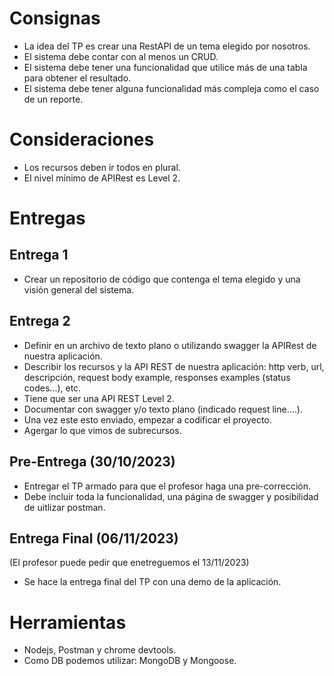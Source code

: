 # Consignas
- La idea del TP es crear una RestAPI de un tema elegido por nosotros.
- El sistema debe contar con al menos un CRUD.
- El sistema debe tener una funcionalidad que utilice más de una tabla para obtener el resultado.
- El sistema debe tener alguna funcionalidad más compleja como el caso de un reporte.

# Consideraciones
- Los recursos deben ir todos en plural.
- El nivel mínimo de APIRest es Level 2.

# Entregas
## Entrega 1
- Crear un repositorio de código que contenga el tema elegido y una visión general del sistema.

## Entrega 2
- Definir en un archivo de texto plano o utilizando swagger la APIRest de nuestra aplicación.
- Describir los recursos y la API REST de nuestra aplicación: http verb, url, descripción, request body example, responses examples (status codes...), etc.
- Tiene que ser una API REST Level 2.
- Documentar con swagger y/o texto plano (indicado request line....).
- Una vez este esto enviado, empezar a codificar el proyecto.
- Agergar lo que vimos de subrecursos.

## Pre-Entrega (30/10/2023)
- Entregar el TP armado para que el profesor haga una pre-corrección.
- Debe incluir toda la funcionalidad, una página de swagger y posibilidad de uitlizar postman.
  
## Entrega Final (06/11/2023)
(El profesor puede pedir que enetreguemos el 13/11/2023)
- Se hace la entrega final del TP con una demo de la aplicación.
  
# Herramientas
- Nodejs, Postman y chrome devtools.
- Como DB podemos utilizar: MongoDB y Mongoose.
